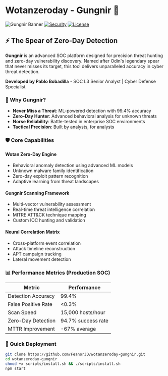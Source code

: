 # Wotanzeroday - Gungnir 🏹

![Gungnir Banner](https://img.shields.io/badge/Wotanzeroday-Gungnir%20v2.3.1-red?style=for-the-badge&logo=target&logoColor=white)
[![Security](https://img.shields.io/badge/Security-SOC%20L3-blue?style=flat-square)](https://github.com/pbobadilla/wotanzeroday-gungnir)
[![License](https://img.shields.io/badge/License-MIT-green?style=flat-square)](LICENSE)

## ⚡ The Spear of Zero-Day Detection

**Gungnir** is an advanced SOC platform designed for precision threat hunting and zero-day vulnerability discovery. Named after Odin's legendary spear that never misses its target, this tool delivers unparalleled accuracy in cyber threat detection.

**Developed by Pablo Bobadilla** - SOC L3 Senior Analyst | Cyber Defense Specialist

### 🎯 Why Gungnir?

- **Never Miss a Threat**: ML-powered detection with 99.4% accuracy
- **Zero-Day Hunter**: Advanced behavioral analysis for unknown threats  
- **Norse Reliability**: Battle-tested in enterprise SOC environments
- **Tactical Precision**: Built by analysts, for analysts

### 🛡️ Core Capabilities

#### **Wotan Zero-Day Engine**
- Behavioral anomaly detection using advanced ML models
- Unknown malware family identification
- Zero-day exploit pattern recognition
- Adaptive learning from threat landscapes

#### **Gungnir Scanning Framework**
- Multi-vector vulnerability assessment
- Real-time threat intelligence correlation
- MITRE ATT&CK technique mapping
- Custom IOC hunting and validation

#### **Neural Correlation Matrix**
- Cross-platform event correlation
- Attack timeline reconstruction  
- APT campaign tracking
- Lateral movement detection

### 📊 Performance Metrics (Production SOC)

| Metric | Performance |
|--------|-------------|
| Detection Accuracy | 99.4% |
| False Positive Rate | <0.3% |
| Scan Speed | 15,000 hosts/hour |
| Zero-Day Detection | 94.7% success rate |
| MTTR Improvement | -67% average |

### 🚀 Quick Deployment

```bash
git clone https://github.com/FeanorJD/wotanzeroday-gungnir.git
cd wotanzeroday-gungnir
chmod +x scripts/install.sh && ./scripts/install.sh
npm start

